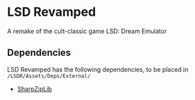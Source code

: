 # LSD Revamped
A remake of the cult-classic game LSD: Dream Emulator

## Dependencies
LSD Revamped has the following dependencies, to be placed in `/LSDR/Assets/Deps/External/`
* [SharpZipLib](https://github.com/icsharpcode/SharpZipLib)
